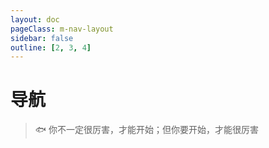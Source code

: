 ```yaml
---
layout: doc
pageClass: m-nav-layout
sidebar: false
outline: [2, 3, 4]
---
```


# 导航

> 🐟 你不一定很厉害，才能开始；但你要开始，才能很厉害

<Nav />



